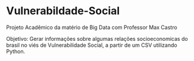 # Vulnerabildade-Social
Projeto Acadêmico da matério de Big Data com Professor Max Castro

Objetivo: Gerar informações sobre algumas relações socioeconomicas do brasil no viés de Vulnerabilidade Social, a partir de um CSV utilizando Python.

